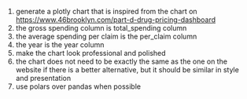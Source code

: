 1. generate a plotly chart that is inspired from the chart on https://www.46brooklyn.com/part-d-drug-pricing-dashboard
2. the gross spending column is total_spending column
3. the average spending per claim is the per_claim column
4. the year is the year column
5. make the chart look professional and polished
6. the chart does not need to be exactly the same as the one on the website if there is a better alternative, but it should be similar in style and presentation
7. use polars over pandas when possible